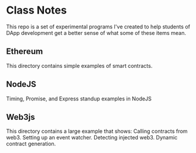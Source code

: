 # Class Notes #
This repo is a set of experimental programs I've created to help students of DApp development get a better sense of what some of these items mean.

## Ethereum ##
This directory contains simple examples of smart contracts.

## NodeJS ##
Timing, Promise, and Express standup examples in NodeJS

## Web3js ##
This directory contains a large example that shows:
Calling contracts from web3.
Setting up an event watcher.
Detecting injected web3.
Dynamic contract generation.
